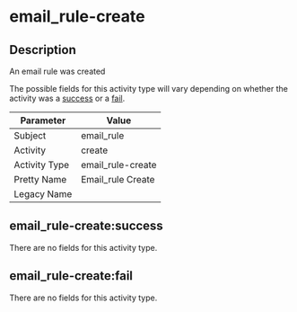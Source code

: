 email_rule-create
=================

Description
-----------
An email rule was created

The possible fields for this activity type will vary depending on whether the activity was a [success](#email_rule-createsuccess) or a [fail](#email_rule-createfail).

| Parameter     | Value             |
| ------------- | ----------------- |
| Subject       | email_rule        |
| Activity      | create            |
| Activity Type | email_rule-create |
| Pretty Name   | Email_rule Create |
| Legacy Name   |                   |

email_rule-create:success
-------------------------

There are no fields for this activity type.


email_rule-create:fail
----------------------

There are no fields for this activity type.
